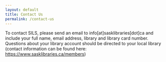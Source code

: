 ```yaml
---
layout: default
title: Contact Us
permalink: /contact-us
---
```


To contact SILS, please send an email to info[at]sasklibraries[dot]ca and include your full name, email address, library and library card number. Questions about your library account should be directed to your local library (contact information can be found here: https://www.sasklibraries.ca/members)
